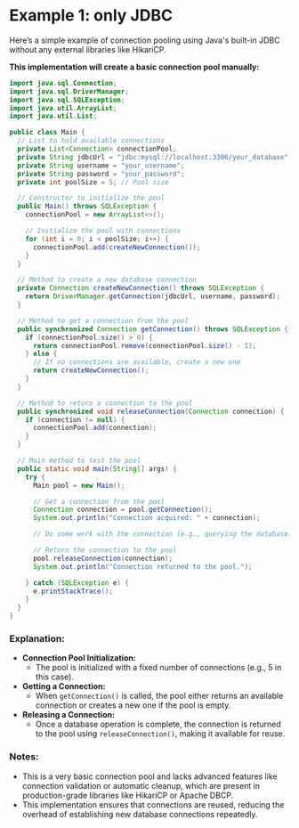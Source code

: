 # Example 1: only JDBC
Here’s a simple example of connection pooling using Java's built-in JDBC without any external libraries like HikariCP.

**This implementation will create a basic connection pool manually:**
```java
import java.sql.Connection;
import java.sql.DriverManager;
import java.sql.SQLException;
import java.util.ArrayList;
import java.util.List;

public class Main {
  // List to hold available connections
  private List<Connection> connectionPool;
  private String jdbcUrl = "jdbc:mysql://localhost:3306/your_database";
  private String username = "your_username";
  private String password = "your_password";
  private int poolSize = 5; // Pool size

  // Constructor to initialize the pool
  public Main() throws SQLException {
    connectionPool = new ArrayList<>();

    // Initialize the pool with connections
    for (int i = 0; i < poolSize; i++) {
      connectionPool.add(createNewConnection());
    }
  }

  // Method to create a new database connection
  private Connection createNewConnection() throws SQLException {
    return DriverManager.getConnection(jdbcUrl, username, password);
  }

  // Method to get a connection from the pool
  public synchronized Connection getConnection() throws SQLException {
    if (connectionPool.size() > 0) {
      return connectionPool.remove(connectionPool.size() - 1);
    } else {
      // If no connections are available, create a new one
      return createNewConnection();
    }
  }

  // Method to return a connection to the pool
  public synchronized void releaseConnection(Connection connection) {
    if (connection != null) {
      connectionPool.add(connection);
    }
  }

  // Main method to test the pool
  public static void main(String[] args) {
    try {
      Main pool = new Main();

      // Get a connection from the pool
      Connection connection = pool.getConnection();
      System.out.println("Connection acquired: " + connection);

      // Do some work with the connection (e.g., querying the database)

      // Return the connection to the pool
      pool.releaseConnection(connection);
      System.out.println("Connection returned to the pool.");

    } catch (SQLException e) {
      e.printStackTrace();
    }
  }
}
```
### Explanation:
- **Connection Pool Initialization:**
    - The pool is initialized with a fixed number of connections (e.g., 5 in this case).
- **Getting a Connection:**
    - When `getConnection()` is called, the pool either returns an available connection or creates a new one if the pool is empty.
- **Releasing a Connection:**
    - Once a database operation is complete, the connection is returned to the pool using `releaseConnection()`, making it available for reuse.

### Notes:
- This is a very basic connection pool and lacks advanced features like connection validation or automatic cleanup, which are present in production-grade libraries like HikariCP or Apache DBCP.
- This implementation ensures that connections are reused, reducing the overhead of establishing new database connections repeatedly.
